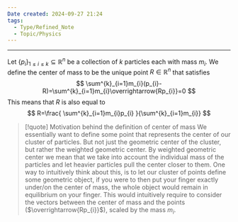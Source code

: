 ```yaml
---
Date created: 2024-09-27 21:24
tags:
  - Type/Refined_Note
  - Topic/Physics
---
```

---

Let $\{ p_{i} \}_{1\leq i\leq k}\subseteq \mathbb{R}^{n}$ be a collection of $k$ particles each with mass $m_{i}$. We define the center of mass to be the unique point $R\in \mathbb{R}^{n}$ that satisfies $$ \sum^{k}_{i=1}m_{i}(p_{i}-R)=\sum^{k}_{i=1}m_{i}\overrightarrow{Rp_{i}}=0 $$This means that $R$ is also equal to $$ R=\frac{ \sum^{k}_{i=1}m_{i}p_{i} }{\sum^{k}_{i=1}m_{i}} $$

>[!quote] Motivation behind the definition of center of mass
>We essentially want to define some point that represents the center of our cluster of particles. But not just the geometric center of the cluster, but rather the weighted geometric center. By weighted geometric center we mean that we take into account the individual mass of the particles and let heavier particles pull the center closer to them. One way to intuitively think about this, is to let our cluster of points define some geometric object, if you were to then put your finger exactly under/on the center of mass, the whole object would remain in equilibrium on your finger. This would intuitively require to consider the vectors between the center of mass and the points ($\overrightarrow{Rp_{i}}$), scaled by the mass $m_{i}$.


